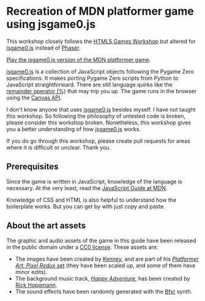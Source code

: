 # Recreation of MDN platformer game using jsgame0.js

This workshop closely follows the [HTML5 Games Workshop](https://mozdevs.github.io/html5-games-workshop/)
but altered for [jsgame0.js](https://github.com/thisarray/jsgame0) instead of [Phaser](https://phaser.io).

[Play the jsgame0.js version of the MDN platformer game](../).

[jsgame0.js](https://github.com/thisarray/jsgame0) is a collection of JavaScript objects following the Pygame Zero specifications.
It makes porting Pygame Zero scripts from Python to JavaScript straightforward.
There are still language quirks like the [remainder operator (%)](https://developer.mozilla.org/en-US/docs/Web/JavaScript/Reference/Operators/Remainder) that may trip you up.
The game runs in the browser using the [Canvas API](https://developer.mozilla.org/en-US/docs/Web/API/Canvas_API).

I don't know anyone that uses [jsgame0.js](https://github.com/thisarray/jsgame0) besides myself.
I have not taught this workshop.
So following the philosophy of untested code is broken, please consider this workshop broken.
Nonetheless, this workshop gives you a better understanding of how [jsgame0.js](https://github.com/thisarray/jsgame0) works.

If you do go through this workshop, please create pull requests for areas where it is difficult or unclear.
Thank you.

## Prerequisites

Since the game is written in JavaScript, knowledge of the language is necessary.
At the very least, read the [JavaScript Guide at MDN](https://developer.mozilla.org/en-US/docs/Learn/JavaScript).

Knowledge of CSS and HTML is also helpful to understand how the boilerplate works.
But you can get by with just copy and paste.

## About the art assets

The graphic and audio assets of the game in this guide have been released in the public domain under a [CC0 license](https://creativecommons.org/share-your-work/public-domain/cc0/).
These assets are:

- The images have been created by [Kenney](https://www.kenney.nl/), and are part of his [_Platformer Art: Pixel Redux_ set](https://opengameart.org/content/platformer-art-pixel-redux) (they have been scaled up, and some of them have minor edits).
- The background music track, [_Happy Adventure_](https://opengameart.org/content/happy-adventure-loop), has been created by [Rick Hoppmann](https://www.tinyworlds.org/).
- The sound effects have been randomly generated with the [Bfxr](https://www.bfxr.net/) synth.
